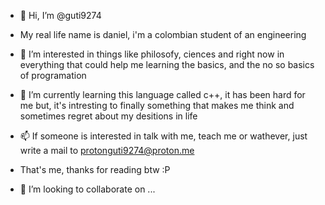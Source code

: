 - 👋 Hi, I’m @guti9274
- My real life name is daniel, i'm a colombian student of an engineering
- 👀 I’m interested in things like philosofy, ciences and right now in everything that could help me learning the basics, and the no so basics of programation
- 🌱 I’m currently learning this language called c++, it has been hard for me but, it's intresting to finally something that makes me think and sometimes regret about my desitions in life
- 📫 If someone is interested in talk with me, teach me or wathever, just write a mail to protonguti9274@proton.me

- That's me, thanks for reading btw :P 

<!---
guti9274/guti9274 is a ✨ special ✨ repository because its `README.md` (this file) appears on your GitHub profile.
You can click the Preview link to take a look at your changes.
--->
- 💞️ I’m looking to collaborate on ...
